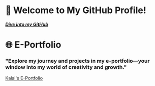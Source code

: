 # 👋 Welcome to My GitHub Profile! 
  _**[Dive into my GitHub](https://github.com/kalai7-web)**_ <br>

# 🌐 E-Portfolio
  ### "Explore my journey and projects in my e-portfolio—your window into my world of creativity and growth."
  [Kalai's E-Portfolio](https://kalai7-web.github.io/kalai.github.io/)

